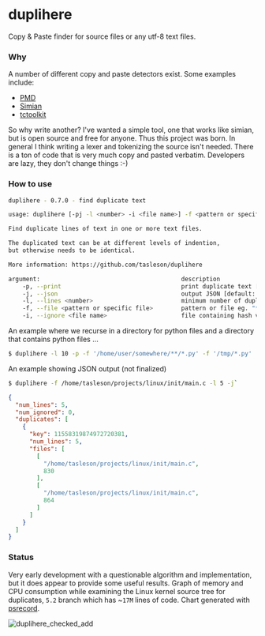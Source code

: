 # duplihere
Copy & Paste finder for source files or any utf-8 text files.


### Why

A number of different copy and paste detectors exist.  Some examples include:

* [PMD](https://pmd.github.io/)
* [Simian](http://www.harukizaemon.com/simian/)
* [tctoolkit](https://bitbucket.org/nitinbhide/tctoolkit/src/default/)

So why write another?  I've wanted a simple tool, one that works like simian,
but is open source and free for anyone. Thus this project was born.  In
general I think writing a lexer and tokenizing the source isn't needed.
There is a ton of code that is very much copy and pasted verbatim.
Developers are lazy, they don't change things :-)

### How to use

```bash
duplihere - 0.7.0 - find duplicate text

usage: duplihere [-pj -l <number> -i <file name>] -f <pattern or specific file>

Find duplicate lines of text in one or more text files.

The duplicated text can be at different levels of indention,
but otherwise needs to be identical.

More information: https://github.com/tasleson/duplihere

argument:                                        description
    -p, --print                                  print duplicate text [default: false]
    -j, --json                                   output JSON [default: false]
    -l, --lines <number>                         minimum number of duplicate lines [default: 6]
    -f, --file <pattern or specific file>        pattern or file eg. "**/*.[h|c]" recursive, "*.py", "file.ext", can repeat [required]
    -i, --ignore <file name>                     file containing hash values to ignore, one per line

```

An example where we recurse in a directory for python files and a directory
that contains python files ...
```bash
$ duplihere -l 10 -p -f '/home/user/somewhere/**/*.py' -f '/tmp/*.py'
```

An example showing JSON output (not finalized)

```bash
$ duplihere -f /home/tasleson/projects/linux/init/main.c -l 5 -j`
```

```json
{
  "num_lines": 5,
  "num_ignored": 0,
  "duplicates": [
    {
      "key": 11558319874972720381,
      "num_lines": 5,
      "files": [
        [
          "/home/tasleson/projects/linux/init/main.c",
          830
        ],
        [
          "/home/tasleson/projects/linux/init/main.c",
          864
        ]
      ]
    }
  ]
}

```

### Status

Very early development with a questionable algorithm and implementation,
but it does appear to provide some useful results.  Graph of memory and CPU
consumption while examining the Linux kernel source tree for duplicates,
`5.2` branch which has ~`17M` lines of code.
Chart generated with [psrecord](https://github.com/astrofrog/psrecord).

![duplihere_checked_add](https://user-images.githubusercontent.com/2520480/70479924-0a6b8a00-1aa4-11ea-8510-ad7b751070b9.png)
